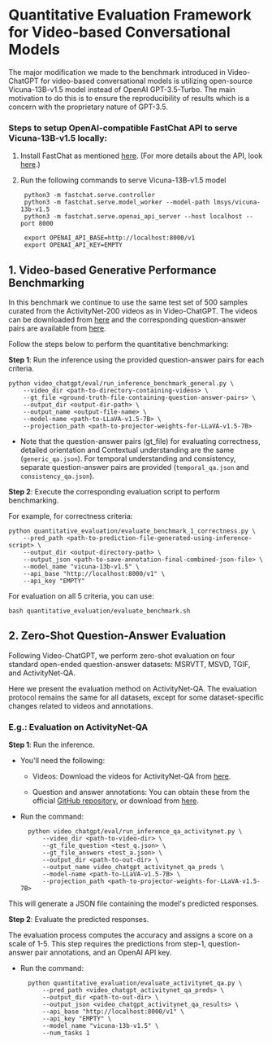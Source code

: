 # Quantitative Evaluation Framework for Video-based Conversational Models

The major modification we made to the benchmark introduced in Video-ChatGPT for video-based conversational models is utilizing open-source Vicuna-13B-v1.5 model instead of  OpenAI GPT-3.5-Turbo. The main motivation to do this is to ensure the reproducibility of results which is a concern with the proprietary nature of GPT-3.5.

### Steps to setup OpenAI-compatible FastChat API to serve Vicuna-13B-v1.5 locally:

1. Install FastChat as mentioned [here](https://github.com/lm-sys/FastChat/tree/main). (For more details about the API, look [here](https://github.com/lm-sys/FastChat/blob/main/docs/openai_api.md).)

2. Run the following commands to serve Vicuna-13B-v1.5 model

        python3 -m fastchat.serve.controller
        python3 -m fastchat.serve.model_worker --model-path lmsys/vicuna-13b-v1.5
        python3 -m fastchat.serve.openai_api_server --host localhost --port 8000
    
        export OPENAI_API_BASE=http://localhost:8000/v1
        export OPENAI_API_KEY=EMPTY


## 1. Video-based Generative Performance Benchmarking

In this benchmark we continue to use the same test set of 500 samples curated from the ActivityNet-200 videos as in Video-ChatGPT. The videos can be downloaded from [here](https://mbzuaiac-my.sharepoint.com/:u:/g/personal/hanoona_bangalath_mbzuai_ac_ae/EatOpE7j68tLm2XAd0u6b8ABGGdVAwLMN6rqlDGM_DwhVA?e=90WIuW) and the corresponding question-answer pairs are available from [here](https://mbzuaiac-my.sharepoint.com/:f:/g/personal/hanoona_bangalath_mbzuai_ac_ae/EoS-mdm-KchDqCVbGv8v-9IB_ZZNXtcYAHtyvI06PqbF_A?e=1sNbaa).

Follow the steps below to perform the quantitative benchmarking:

**Step 1**: Run the inference using the provided question-answer pairs for each criteria.

    python video_chatgpt/eval/run_inference_benchmark_general.py \
        --video_dir <path-to-directory-containing-videos> \
        --gt_file <ground-truth-file-containing-question-answer-pairs> \
        --output_dir <output-dir-path> \
        --output_name <output-file-name> \
        --model-name <path-to-LLaVA-v1.5-7B> \
        --projection_path <path-to-projector-weights-for-LLaVA-v1.5-7B>

* Note that the question-answer pairs (gt_file) for evaluating correctness, detailed orientation and Contextual understanding are the same (`generic_qa.json`). For temporal understanding and consistency, separate question-answer pairs are provided (`temporal_qa.json` and `consistency_qa.json`).


**Step 2**: Execute the corresponding evaluation script to perform benchmarking.

For example, for correctness criteria:

    python quantitative_evaluation/evaluate_benchmark_1_correctness.py \
        --pred_path <path-to-prediction-file-generated-using-inference-script> \
        --output_dir <output-directory-path> \
        --output_json <path-to-save-annotation-final-combined-json-file> \
        --model_name "vicuna-13b-v1.5" \
        --api_base "http://localhost:8000/v1" \
        --api_key "EMPTY"
    
For evaluation on all 5 criteria, you can use:

    bash quantitative_evaluation/evaluate_benchmark.sh


## 2. Zero-Shot Question-Answer Evaluation

Following Video-ChatGPT, we perform zero-shot evaluation on four standard open-ended question-answer datasets: MSRVTT, MSVD, TGIF, and ActivityNet-QA.

Here we present the evaluation method on ActivityNet-QA. The evaluation protocol remains the same for all datasets, except for some dataset-specific changes related to videos and annotations.

### E.g.: Evaluation on ActivityNet-QA

**Step 1**: Run the inference. 

* You'll need the following:

  * Videos: Download the videos for ActivityNet-QA from [here](https://mbzuaiac-my.sharepoint.com/:u:/g/personal/hanoona_bangalath_mbzuai_ac_ae/ESa302OCJMNHsMk7wuBbQc8BZH5CqlcdCWiSpXynQZDfAQ?e=CrOPbm).

  * Question and answer annotations: You can obtain these from the official [GitHub repository](https://github.com/MILVLG/activitynet-qa/tree/master/dataset), or download from [here](https://mbzuaiac-my.sharepoint.com/:f:/g/personal/hanoona_bangalath_mbzuai_ac_ae/El1SR1Mri2NLgptt4jTOy1wBJkGyzXDKGvsWFLxvdbpKPw?e=vxtpNu).



* Run the command:

        python video_chatgpt/eval/run_inference_qa_activitynet.py \
            --video_dir <path-to-video-dir> \
            --gt_file_question <test_q.json> \
            --gt_file_answers <test_a.json> \
            --output_dir <path-to-out-dir> \
            --output_name video_chatgpt_activitynet_qa_preds \
            --model-name <path-to-LLaVA-v1.5-7B> \
            --projection_path <path-to-projector-weights-for-LLaVA-v1.5-7B>

This will generate a JSON file containing the model's predicted responses.


**Step 2**: Evaluate the predicted responses. 

The evaluation process computes the accuracy and assigns a score on a scale of 1-5. This step requires the predictions from step-1, question-answer pair annotations, and an OpenAI API key.

* Run the command:

        python quantitative_evaluation/evaluate_activitynet_qa.py \
            --pred_path <video_chatgpt_activitynet_qa_preds> \
            --output_dir <path-to-out-dir> \
            --output_json <video_chatgpt_activitynet_qa_results> \
            --api_base "http://localhost:8000/v1" \
            --api_key "EMPTY" \
            --model_name "vicuna-13b-v1.5" \
            --num_tasks 1
            
